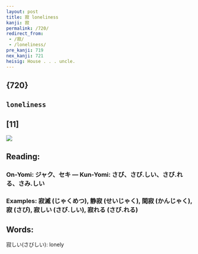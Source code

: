 ```yaml
---
layout: post
title: 寂 loneliness
kanji: 寂
permalink: /720/
redirect_from:
 - /寂/
 - /loneliness/
pre_kanji: 719
nex_kanji: 721
heisig: House . . . uncle.
---
```


## {720}

## `loneliness`

## [11]

<div class="stroke"><img src="E5AF82.png" /></div>

## Reading:

### On-Yomi: ジャク、セキ &mdash; Kun-Yomi: さび、さび.しい、さび.れる、さみ.しい

### Examples: 寂滅 (じゃくめつ), 静寂 (せいじゃく), 閑寂 (かんじゃく), 寂 (さび), 寂しい (さび.しい), 寂れる (さび.れる)

## Words:

寂しい(さびしい): lonely
